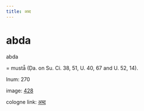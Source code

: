 ```yaml
---
title: अब्द
---
```


# abda

abda  <div n="P" />= mustā̆ (Ḍa. on Su. Ci. 38, 51, U. 40, 67 and U. 52, 14).

lnum: 270

image: [428](https://www.sanskrit-lexicon.uni-koeln.de/scans/csl-apidev/servepdf.php?dict=snp&page=428)

cologne link: [अब्द](https://sanskrit-lexicon.uni-koeln.de/scans/csl-apidev/getword.php?dict=snp&key=अब्द)

